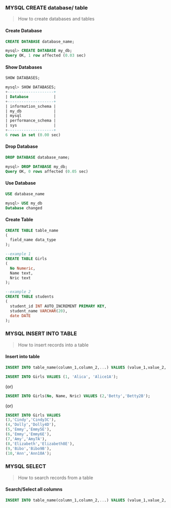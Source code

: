 ### MYSQL CREATE database/ table
> How to create databases and tables
#### **Create Database**
```sql
CREATE DATABASE database_name;
```
```sql
mysql> CREATE DATABASE my_db;
Query OK, 1 row affected (0.03 sec)
```

#### **Show Databases**
```sql
SHOW DATABASES;
```
```sql
mysql> SHOW DATABASES;
+--------------------+
| Database           |
+--------------------+
| information_schema |
| my_db              |
| mysql              |
| performance_schema |
| sys                |
+--------------------+
6 rows in set (0.00 sec)
```

#### **Drop Database**
```sql
DROP DATABASE database_name;
```
```sql
mysql> DROP DATABASE my_db;
Query OK, 0 rows affected (0.05 sec)
```

#### **Use Database**
```sql
USE database_name
```
```sql
mysql> USE my_db
Database changed
```

#### **Create Table**
```sql
CREATE TABLE table_name
(
  field_name data_type
);
```
```sql
--example 1 
CREATE TABLE Girls
(
  No Numeric, 
  Name text, 
  Nric text
);

--example 2
CREATE TABLE students
(
  student_id INT AUTO_INCREMENT PRIMARY KEY,
  student_name VARCHAR(20),
  date DATE
);
```

### MYSQL INSERT INTO TABLE
> How to insert records into a table
#### **Insert into table**
```sql
INSERT INTO table_name(column_1,column_2,...) VALUES (value_1,value_2,...);
```
```sql
INSERT INTO Girls VALUES (1, 'Alica', 'Alice1A');
```
  (or)
```sql
INSERT INTO Girls(No, Name, Nric) VALUES (2,'Betty','Betty2B');
```
  (or)
```sql
INSERT INTO Girls VALUES 
(3,'Cindy','Cindy3C'), 
(4,'Dolly','Dolly4D'), 
(5,'Emmy','Emmy5E'), 
(6,'Emmy','Emmy6E'), 
(7,'Amy','Amy7A'), 
(8,'Elizabeth','Elizabeth8E'), 
(9,'Bibo','Bibo9B'), 
(10,'Ann','Ann10A');
```

### MYSQL SELECT 
> How to search records from a table
#### **Search/Select all columns**
```sql
INSERT INTO table_name(column_1,column_2,...) VALUES (value_1,value_2,...);
```
